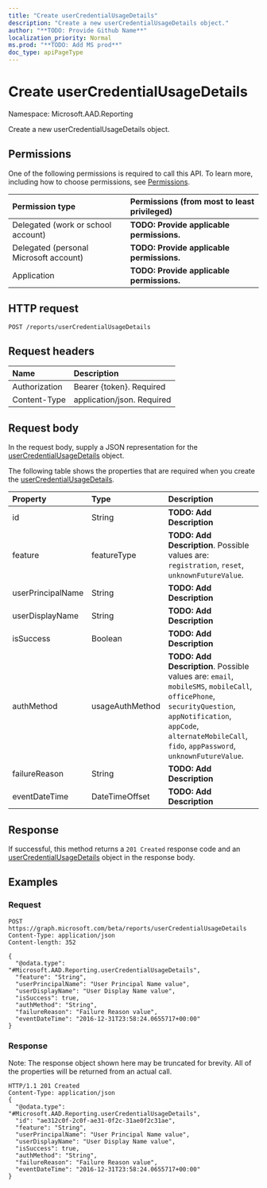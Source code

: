 ```yaml
---
title: "Create userCredentialUsageDetails"
description: "Create a new userCredentialUsageDetails object."
author: "**TODO: Provide Github Name**"
localization_priority: Normal
ms.prod: "**TODO: Add MS prod**"
doc_type: apiPageType
---
```


# Create userCredentialUsageDetails

Namespace: Microsoft.AAD.Reporting

Create a new userCredentialUsageDetails object.

## Permissions
One of the following permissions is required to call this API. To learn more, including how to choose permissions, see [Permissions](/concepts/permissions-reference.md).

|Permission type|Permissions (from most to least privileged)|
|:---|:---|
|Delegated (work or school account)|**TODO: Provide applicable permissions.**|
|Delegated (personal Microsoft account)|**TODO: Provide applicable permissions.**|
|Application|**TODO: Provide applicable permissions.**|

## HTTP request
<!-- {
  "blockType": "ignored"
}
-->
``` http
POST /reports/userCredentialUsageDetails
```

## Request headers
|Name|Description|
|:---|:---|
|Authorization|Bearer {token}. Required|
|Content-Type|application/json. Required|

## Request body
In the request body, supply a JSON representation for the [userCredentialUsageDetails](../resources/microsoft.aad.reporting-usercredentialusagedetails.md) object.

The following table shows the properties that are required when you create the [userCredentialUsageDetails](../resources/microsoft.aad.reporting-usercredentialusagedetails.md).

|Property|Type|Description|
|:---|:---|:---|
|id|String|**TODO: Add Description**|
|feature|featureType|**TODO: Add Description**. Possible values are: `registration`, `reset`, `unknownFutureValue`.|
|userPrincipalName|String|**TODO: Add Description**|
|userDisplayName|String|**TODO: Add Description**|
|isSuccess|Boolean|**TODO: Add Description**|
|authMethod|usageAuthMethod|**TODO: Add Description**. Possible values are: `email`, `mobileSMS`, `mobileCall`, `officePhone`, `securityQuestion`, `appNotification`, `appCode`, `alternateMobileCall`, `fido`, `appPassword`, `unknownFutureValue`.|
|failureReason|String|**TODO: Add Description**|
|eventDateTime|DateTimeOffset|**TODO: Add Description**|



## Response
If successful, this method returns a `201 Created` response code and an [userCredentialUsageDetails](../resources/microsoft.aad.reporting-usercredentialusagedetails.md) object in the response body.

## Examples

### Request
<!-- {
  "blockType": "request",
  "name": "create_usercredentialusagedetails_from_"
}
-->
``` http
POST https://graph.microsoft.com/beta/reports/userCredentialUsageDetails
Content-Type: application/json
Content-length: 352

{
  "@odata.type": "#Microsoft.AAD.Reporting.userCredentialUsageDetails",
  "feature": "String",
  "userPrincipalName": "User Principal Name value",
  "userDisplayName": "User Display Name value",
  "isSuccess": true,
  "authMethod": "String",
  "failureReason": "Failure Reason value",
  "eventDateTime": "2016-12-31T23:58:24.0655717+00:00"
}
```

### Response
Note: The response object shown here may be truncated for brevity. All of the properties will be returned from an actual call.
<!-- {
  "blockType": "response",
  "truncated": true,
  "@odata.type": "microsoft.aad.reporting.usercredentialusagedetails"
}
-->
``` http
HTTP/1.1 201 Created
Content-Type: application/json
{
  "@odata.type": "#Microsoft.AAD.Reporting.userCredentialUsageDetails",
  "id": "ae312c0f-2c0f-ae31-0f2c-31ae0f2c31ae",
  "feature": "String",
  "userPrincipalName": "User Principal Name value",
  "userDisplayName": "User Display Name value",
  "isSuccess": true,
  "authMethod": "String",
  "failureReason": "Failure Reason value",
  "eventDateTime": "2016-12-31T23:58:24.0655717+00:00"
}
```

